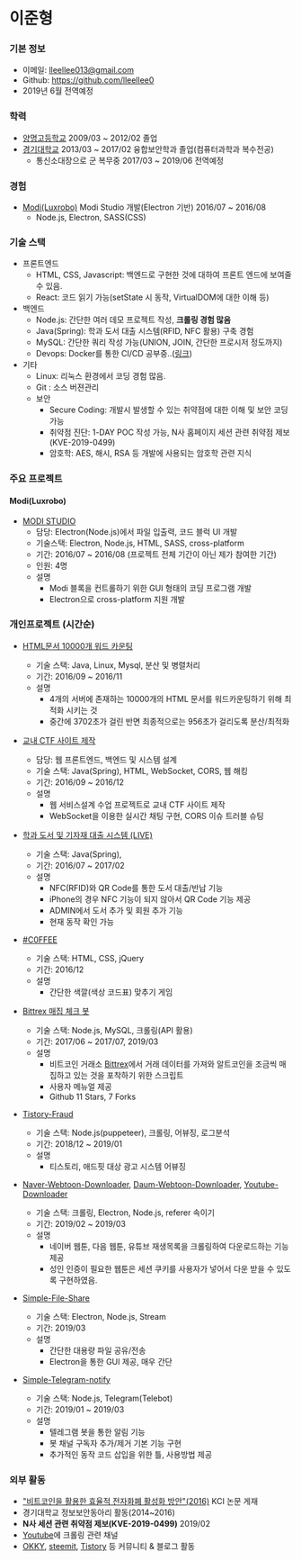 # 이준형

### 기본 정보

- 이메일: lleellee013@gmail.com
- Github: https://github.com/lleellee0
- 2019년 6월 전역예정

### 학력
- [양명고등학교](http://www.yangmyung.hs.kr/) 2009/03 ~ 2012/02 졸업
- [경기대학교](http://www.kyonggi.ac.kr/KyonggiUp.kgu) 2013/03 ~ 2017/02 융합보안학과 졸업(컴퓨터과학과 복수전공)
  - 통신소대장으로 군 복무중 2017/03 ~ 2019/06 전역예정

### 경험
- [Modi(Luxrobo)](https://modi.luxrobo.com/) Modi Studio 개발(Electron 기반) 2016/07 ~ 2016/08
  - Node.js, Electron, SASS(CSS)
  
### 기술 스택
- 프론트엔드
  - HTML, CSS, Javascript: 백엔드로 구현한 것에 대하여 프론트 엔드에 보여줄 수 있음.
  - React: 코드 읽기 가능(setState 시 동작, VirtualDOM에 대한 이해 등)
- 백엔드
  - Node.js: 간단한 여러 데모 프로젝트 작성, **크롤링 경험 많음**
  - Java(Spring): 학과 도서 대출 시스템(RFID, NFC 활용) 구축 경험
  - MySQL: 간단한 쿼리 작성 가능(UNION, JOIN, 간단한 프로시저 정도까지)
  - Devops: Docker를 통한 CI/CD 공부중..([링크](https://iwantadmin.tistory.com/275))
- 기타
  - Linux: 리눅스 환경에서 코딩 경험 많음.
  - Git : 소스 버젼관리
  - 보안
    - Secure Coding: 개발시 발생할 수 있는 취약점에 대한 이해 및 보안 코딩 가능
    - 취약점 진단: 1-DAY POC 작성 가능, N사 홈페이지 세션 관련 취약점 제보(KVE-2019-0499)
    - 암호학: AES, 해시, RSA 등 개발에 사용되는 암호학 관련 지식


### 주요 프로젝트
#### Modi(Luxrobo)
- [MODI STUDIO](https://modi.luxrobo.com/download/download.php)
  - 담당: Electron(Node.js)에서 파일 입출력, 코드 블럭 UI 개발
  - 기술스택: Electron, Node.js, HTML, SASS, cross-platform
  - 기간: 2016/07 ~ 2016/08 (프로젝트 전체 기간이 아닌 제가 참여한 기간)
  - 인원: 4명
  - 설명
    - Modi 블록을 컨트롤하기 위한 GUI 형태의 코딩 프로그램 개발
    - Electron으로 cross-platform 지원 개발
   
### 개인프로젝트 (시간순)

- [HTML문서 10000개 워드 카운팅](https://github.com/lleellee0/Portfolio-Resume/raw/master/%EB%B6%84%EC%82%B0%EB%B0%8F%EB%B3%91%EB%A0%AC%EC%B2%98%EB%A6%AC.zip)
  - 기술 스택: Java, Linux, Mysql, 분산 및 병렬처리
  - 기간: 2016/09 ~ 2016/11
  - 설명
    - 4개의 서버에 존재하는 10000개의 HTML 문서를 워드카운팅하기 위해 최적화 시키는 것
    - 중간에 3702초가 걸린 반면 최종적으로는 956초가 걸리도록 분산/최적화


- [교내 CTF 사이트 제작](https://github.com/lleellee0/Portfolio-Resume/raw/master/%EC%9B%B9%EC%84%9C%EB%B9%84%EC%8A%A4%EC%84%A4%EA%B3%84.zip)
  - 담당: 웹 프론트엔드, 백엔드 및 시스템 설계
  - 기술 스택: Java(Spring), HTML, WebSocket, CORS, 웹 해킹
  - 기간: 2016/09 ~ 2016/12
  - 설명
    - 웹 서비스설계 수업 프로젝트로 교내 CTF 사이트 제작
    - WebSocket을 이용한 실시간 채팅 구현, CORS 이슈 트러블 슈팅


- [학과 도서 및 기자재 대출 시스템 (LIVE)](http://202.182.96.36:8080/controller/)
  - 기술 스택: Java(Spring), 
  - 기간: 2016/07 ~ 2017/02
  - 설명
    - NFC(RFID)와 QR Code를 통한 도서 대출/반납 기능
    - iPhone의 경우 NFC 기능이 되지 않아서 QR Code 기능 제공
    - ADMIN에서 도서 추가 및 회원 추가 기능
    - 현재 동작 확인 가능
    
    
- [#C0FFEE](https://rawcdn.githack.com/lleellee0/C0FFEE/5a4701de8c9cf24205e2a4b481b01f0052092bcf/index.html)
  - 기술 스택: HTML, CSS, jQuery
  - 기간: 2016/12
  - 설명
    - 간단한 색깔(색상 코드표) 맞추기 게임
    
    
- [Bittrex 매집 체크 봇](https://github.com/lleellee0/bittrex-acc-bot)
  - 기술 스택: Node.js, MySQL, 크롤링(API 활용)
  - 기간: 2017/06 ~ 2017/07, 2019/03
  - 설명
    - 비트코인 거래소 [Bittrex](https://bittrex.com/)에서 거래 데이터를 가져와 알트코인을 조금씩 매집하고 있는 것을 포착하기 위한 스크립트
    - 사용자 메뉴얼 제공
    - Github 11 Stars, 7 Forks


- [Tistory-Fraud](https://github.com/lleellee0/tistory-fraud)
  - 기술 스택: Node.js(puppeteer), 크롤링, 어뷰징, 로그분석
  - 기간: 2018/12 ~ 2019/01
  - 설명
    - 티스토리, 애드핏 대상 광고 시스템 어뷰징
    

- [Naver-Webtoon-Downloader](https://github.com/lleellee0/naver-webtoon-downloader), [Daum-Webtoon-Downloader](https://github.com/lleellee0/daum-webtoon-downloader), [Youtube-Downloader](https://github.com/lleellee0/youtube-downloader)
  - 기술 스택: 크롤링, Electron, Node.js, referer 속이기
  - 기간: 2019/02 ~ 2019/03
  - 설명
    - 네이버 웹툰, 다음 웹툰, 유튜브 재생목록을 크롤링하여 다운로드하는 기능 제공
    - 성인 인증이 필요한 웹툰은 세션 쿠키를 사용자가 넣어서 다운 받을 수 있도록 구현하였음.


- [Simple-File-Share](https://github.com/lleellee0/simple-file-share)
  - 기술 스택: Electron, Node.js, Stream
  - 기간: 2019/03
  - 설명
    - 간단한 대용량 파일 공유/전송
    - Electron을 통한 GUI 제공, 매우 간단

- [Simple-Telegram-notify](https://github.com/lleellee0/simple-telegram-notify)
  - 기술 스택: Node.js, Telegram(Telebot)
  - 기간: 2019/01 ~ 2019/03
  - 설명
    - 텔레그램 봇을 통한 알림 기능
    - 봇 채널 구독자 추가/제거 기본 기능 구현
    - 추가적인 동작 코드 삽입을 위한 틀, 사용방법 제공


### 외부 활동
- ["비트코인을 활용한 효율적 전자화폐 활성화 방안"(2016)](http://www.ndsl.kr/ndsl/search/detail/article/articleSearchResultDetail.do?cn=JAKO201622341791214) KCI 논문 게재
- 경기대학교 정보보안동아리 활동(2014~2016)
- **N사 세션 관련 취약점 제보(KVE-2019-0499)** 2019/02
- [Youtube](https://www.youtube.com/channel/UCllHCWlvywBaFsH0odw-FUg)에 크롤링 관련 채널 
- [OKKY](https://okky.kr/user/info/38042), [steemit](https://steemit.com/@foorogrammer), [Tistory](https://iwantadmin.tistory.com/) 등 커뮤니티 & 블로그 활동
